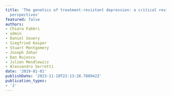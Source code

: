 ```yaml
---
title: 'The genetics of treatment-resistant depression: a critical review and future
  perspectives'
featured: false
authors:
- Chiara Fabbri
- admin
- Daniel Souery
- Siegfried Kasper
- Stuart Montgomery
- Joseph Zohar
- Dan Rujescu
- Julien Mendlewicz
- Alessandro Serretti
date: '2019-01-01'
publishDate: '2023-11-10T22:13:28.780942Z'
publication_types:
- '2'
---
```

